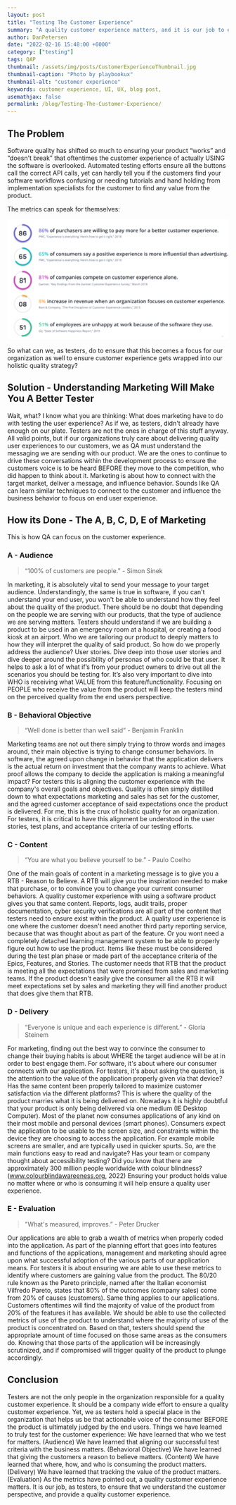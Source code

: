 ```yaml
---
layout: post
title: "Testing The Customer Experience"
summary: "A quality customer experience matters, and it is our job to ensure that quality, and learn how the customers perceive it."
author: DanPetersen
date: "2022-02-16 15:48:00 +0000"
category: ["testing"]
tags: QAP
thumbnail: /assets/img/posts/CustomerExperienceThumbnail.jpg
thumbnail-caption: "Photo by playbookux"
thumbnail-alt: "customer experience"
keywords: customer experience, UI, UX, blog post,
usemathjax: false
permalink: /blog/Testing-The-Customer-Experience/
---
```


## The Problem
Software quality has shifted so much to ensuring your product “works” and “doesn't break” that oftentimes the customer experience of actually USING the software is overlooked. Automated testing efforts ensure all the buttons call the correct API calls, yet can hardly tell you if the customers find your software workflows confusing or needing tutorials and hand holding from implementation specialists for the customer to find any value from the product.

The metrics can speak for themselves:

![Customer Expereince Metrics](/assets/img/posts/CustomerExperienceMetrics.png)

So what can we, as testers, do to ensure that this becomes a focus for our organization as well to ensure customer experience gets wrapped into our holistic quality strategy?

## Solution - Understanding Marketing Will Make You A Better Tester
Wait, what? I know what you are thinking:
What does marketing have to do with testing the user experience? 
As if we, as testers, didn't already have enough on our plate. 
Testers are not the ones in charge of this stuff anyway.
All valid points, but if our organizations truly care about delivering quality user experiences to our customers, we as QA must understand the messaging we are sending with our product. We are the ones to continue to drive these conversations within the development process to ensure the customers voice is to be heard BEFORE they move to the competition, who did happen to think about it. 
Marketing is about how to connect with the target market, deliver a message, and influence behavior. Sounds like QA can learn similar techniques to connect to the customer and influence the business behavior to focus on end user experience.

## How its Done - The A, B, C, D, E of Marketing 
This is how QA can focus on the customer experience.

### A - Audience
> “100% of customers are people.” - Simon Sinek

In marketing, it is absolutely vital to send your message to your target audience. Understandingly, the same is true in software, if you can't understand your end user, you won't be able to understand how they feel about the quality of the product. There should be no doubt that depending on the people we are serving with our products, that the type of audience we are serving matters. Testers should understand if we are building a product to be used in an emergency room at a hospital, or creating a food kiosk at an airport. Who we are tailoring our product to deeply matters to how they will interpret the quality of said product. 
So how do we properly address the audience? User stories. Dive deep into those user stories and dive deeper around the possibility of personas of who could be that user. It helps to ask a lot of what if’s from your product owners to drive out all the scenarios you should be testing for. It’s also very important to dive into WHO is receiving what VALUE from this feature/functionality. Focusing on PEOPLE who receive the value from the product will keep the testers mind on the perceived quality from the end users perspective. 

### B - Behavioral Objective
> “Well done is better than well said” - Benjamin Franklin

Marketing teams are not out there simply trying to throw words and images around, their main objective is trying to change consumer behaviors. In software, the agreed upon change in behavior that the application delivers is the actual return on investment that the company wants to achieve. What proof allows the company to decide the application is making a meaningful impact? For testers this is aligning the customer experience with the company's overall goals and objectives. Quality is often simply distilled down to what expectations marketing and sales has set for the customer, and the agreed customer acceptance of said expectations once the product is delivered. For me, this is the crux of holistic quality for an organization. For testers, it is critical to have this alignment be understood in the user stories, test plans, and acceptance criteria of our testing efforts.

### C - Content
> “You are what you believe yourself to be.” - Paulo Coelho

One of the main goals of content in a marketing message is to give you a RTB - Reason to Believe. A RTB will give you the inspiration needed to make that purchase, or to convince you to change your current consumer behaviors. A quality customer experience with using a software product gives you that same content. Reports, logs, audit trails, proper documentation, cyber security verifications are all part of the content that testers need to ensure exist within the product. A quality user experience is one where the customer doesn't need another third party reporting service, because that was thought about as part of the feature. Or you wont need a completely detached learning management system to be able to properly figure out how to use the product. Items like these must be considered during the test plan phase or made part of the acceptance criteria of the Epics, Features, and Stories. The customer needs that RTB that the product is meeting all the expectations that were promised from sales and marketing teams. If the product doesn't easily give the consumer all the RTB it will meet expectations set by sales and marketing they will find another product that does give them that RTB.

### D - Delivery
> “Everyone is unique and each experience is different.” - Gloria Steinem

For marketing, finding out the best way to convince the consumer to change their buying habits is about WHERE the target audience will be at in order to best engage them. For software, it's about where our consumer connects with our application. For testers, it's about asking the question, is the attention to the value of the application properly given via that device? Has the same content been properly tailored to maximize customer satisfaction via the different platforms? This is where the quality of the product marries what it is being delivered on. Nowadays it is highly doubtful that your product is only being delivered via one medium (IE Desktop Computer). Most of the planet now consumes applications of any kind on their most mobile and personal devices (smart phones). Consumers expect the application to be usable to the screen size, and constraints within the device they are choosing to access the application. For example mobile screens are smaller, and are typically used in quicker spurts. So, are the main functions easy to read and navigate? Has your team or company thought about accessibility testing? Did you know that there are approximately 300 million people worldwide with colour blindness? (www.colourblindawareeness.org, 2022) Ensuring your product holds value no matter where or who is consuming it will help ensure a quality user experience.

### E - Evaluation
> "What's measured, improves.” - Peter Drucker

Our applications are able to grab a wealth of metrics when properly coded into the application. As part of the planning effort that goes into features and functions of the applications, management and marketing should agree upon what successful adoption of the various parts of our application means. For testers it is about ensuring we are able to use these metrics to identify where customers are gaining value from the product. The 80/20 rule known as the Pareto principle, named after the Italian economist Vilfredo Pareto, states that 80% of the outcomes (company sales) come from 20% of causes (customers). Same thing applies to our applications. Customers oftentimes will find the majority of value of the product from 20% of the features it has available. We should be able to use the collected metrics of use of the product to understand where the majority of use of the product is concentrated on. Based on that, testers should spend the appropriate amount of time focused on those same areas as the consumers do. Knowing that those parts of the application will be increasingly scrutinized, and if compromised will trigger quality of the product to plunge accordingly. 

## Conclusion
Testers are not the only people in the organization responsible for a quality customer experience. It should be a company wide effort to ensure a quality customer experience. Yet, we as testers hold a special place in the organization that helps us be that actionable voice of the consumer BEFORE the product is ultimately judged by the end users. Things we have learned to truly test for the customer experience:
We have learned that who we test for matters. (Audience)
We have learned that aligning our successful test criteria with the business matters. (Behavioral Objective)
We have learned that giving the customers a reason to believe matters. (Content)
We have learned that where, how, and who is consuming the product matters. (Delivery)
We have learned that tracking the value of the product matters. (Evaluation)
As the metrics have pointed out, a quality customer experience matters. It is our job, as testers, to ensure that we understand the customer perspective, and provide a quality customer experience.

